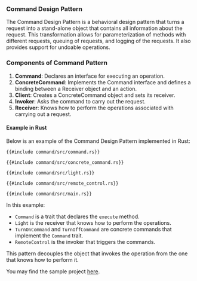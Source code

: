 ### Command Design Pattern

The Command Design Pattern is a behavioral design pattern that turns a request into a stand-alone object that contains all information about the request. This transformation allows for parameterization of methods with different requests, queuing of requests, and logging of the requests. It also provides support for undoable operations.

### Components of Command Pattern

1. **Command**: Declares an interface for executing an operation.
2. **ConcreteCommand**: Implements the Command interface and defines a binding between a Receiver object and an action.
3. **Client**: Creates a ConcreteCommand object and sets its receiver.
4. **Invoker**: Asks the command to carry out the request.
5. **Receiver**: Knows how to perform the operations associated with carrying out a request.

#### Example in Rust

Below is an example of the Command Design Pattern implemented in Rust:


```rust,noplaypen
{{#include command/src/command.rs}}
```

```rust,noplaypen
{{#include command/src/concrete_command.rs}}
```

```rust,noplaypen
{{#include command/src/light.rs}}
```

```rust,noplaypen
{{#include command/src/remote_control.rs}}
```

```rust,noplaypen
{{#include command/src/main.rs}}
```

In this example:
- `Command` is a trait that declares the `execute` method.
- `Light` is the receiver that knows how to perform the operations.
- `TurnOnCommand` and `TurnOffCommand` are concrete commands that implement the `Command` trait.
- `RemoteControl` is the invoker that triggers the commands.

This pattern decouples the object that invokes the operation from the one that knows how to perform it.

You may find the sample project [here](https://github.com/saltukalakus/idiomatic-rust-snippets/tree/main/src/patterns/behavioral/command).